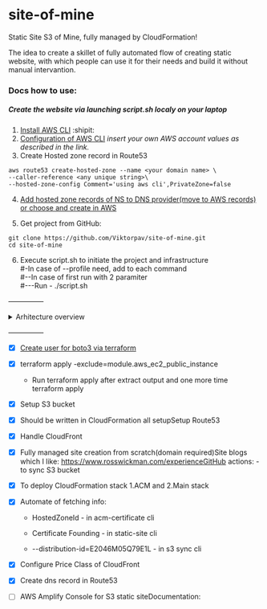 # site-of-mine
Static Site S3 of Mine, fully managed by CloudFormation!

The idea to create a skillet of fully automated flow of creating static website, with which people can use it for their needs and build it without manual intervantion.

### Docs how to use:

##### Create the website via launching script.sh localy on your laptop

1. [Install AWS CLI](https://docs.aws.amazon.com/cli/latest/userguide/getting-started-install.html) :shipit:
2. [Configuration of AWS CLI](https://docs.aws.amazon.com/cli/latest/userguide/getting-started-quickstart.html) *insert your own AWS account values as described in the link.*
3. Create Hosted zone record in Route53
``` 
aws route53 create-hosted-zone --name <your domain name> \
--caller-reference <any unique string>\
--hosted-zone-config Comment='using aws cli',PrivateZone=false
```
4. [Add hosted zone records of NS to DNS provider(move to AWS records) or choose and create in AWS](https://www.virtuallyboring.com/migrate-godaddy-domain-and-dns-to-aws-route-53/)

5. Get project from GitHub:
```
git clone https://github.com/Viktorpav/site-of-mine.git
cd site-of-mine
```
6. Execute script.sh to initiate the project and infrastructure <br />
#-In case of --profile need, add to each command <br />
#--In case of first run with 2 paramiter <br />
#---Run - ./script.sh <domain name> <any uniq value>

—————

<details><summary>Arhitecture overview</summary>
<p>

#### Structure of the project
```
    User-->GoDady Domain DNS;
    GoDady Domain DNS-->Route53 Hosted Zone;
    Route53 Hosted Zone-->CloudFront CDN Disribution;
    CloudFront CDN Disribution-->ACM Certificate Manager;
    CloudFront CDN Disribution-->S3 Staic Web Site;
```

![1*PMCYsWaHDIzcaXhI1PSLXA](https://user-images.githubusercontent.com/32811955/211201513-52938964-ee1a-48f1-97f3-b2ad3f610edc.png)

</p>
</details>

—————

- [x] [Create user for boto3 via terraform](https://github.com/Viktorpav/iooding/commit/b05e3b96ba98f6d4403d18835934efbad1e8e520)
- [x] terraform apply -exclude=module.aws_ec2_public_instance
    - Run terraform apply after extract output and one more time terraform apply

- [x] Setup S3 bucket
- [x] Should be written in CloudFormation all setupSetup Route53
- [x] Handle CloudFront
- [x] Fully managed site creation from scratch(domain required)Site blogs which I like: https://www.rosswickman.com/experienceGitHub actions:  - to sync S3 bucket 
- [x] To deploy CloudFormation stack 1.ACM and 2.Main stack 


- [x] Automate of fetching info:
    - HostedZoneId - in acm-certificate cli

    - Certificate Founding - in static-site cli
	
	- --distribution-id=E2046M05Q79E1L - in s3 sync cli



- [x] Configure Price Class of CloudFront 

- [x] Create dns record in Route53




- [ ] AWS Amplify Console for S3 static siteDocumentation:
